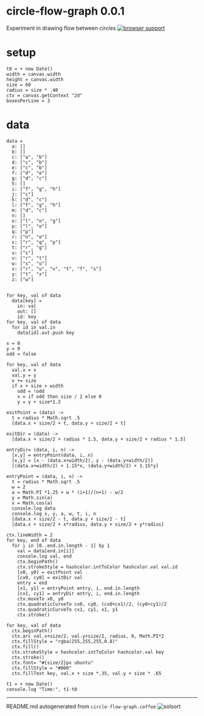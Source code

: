 # circle-flow-graph 0.0.1

Experiment in drawing flow between circles
[![browser support](https://ci.testling.com/rasmuserik/circle-flow-graph.png)](http://ci.testling.com/rasmuserik/circle-flow-graph)


# setup

    t0 = + new Date()
    width = canvas.width
    height = canvas.width
    size = 60
    radius = size * .40
    ctx = canvas.getContext "2d"
    boxesPerLine = 3

# data

    
    data =
      a: []
      b: []
      c: ["a", "b"]
      d: ["c", "b"]
      e: ["c", "b"]
      f: ["d", "e"]
      g: ["d", "c"]
      h: []
      i: ["f", "g", "h"]
      j: ["c"]
      k: ["d", "c"]
      l: ["f", "g", "h"]
      m: ["d", "c"]
      n: []
      o: ["l", "n", "g"]
      p: ["l", "o"]
      q: ["p"]
      r: ["n", "o"]
      s: ["r", "q", "p"]
      t: ["r", "g"]
      u: ["s"]
      v: ["r", "t"]
      w: ["s", "u"]
      x: ["r", "u", "v", "t", "f", "s"]
      y: ["t", "x"]
      z: ["w"]
    
    
    for key, val of data
      data[key] =
        in: val
        out: []
        id: key
    for key, val of data
      for id in val.in
        data[id].out.push key
    
    x = 0
    y = 0
    odd = false
    
    for key, val of data
      val.x = x
      val.y = y
      x += size
      if x + size > width
        odd = !odd
        x = if odd then size / 2 else 0
        y = y + size*1.2
    
    exitPoint = (data) ->
      t = radius * Math.sqrt .5
      [data.x + size/2 + t, data.y + size/2 + t]
    
    exitDir = (data) ->
      [data.x + size/2 + radius * 1.5, data.y + size/2 + radius * 1.5]
    
    entryDir= (data, i, n) ->
      [x,y] = entryPoint(data, i, n)
      [x,y] = [x - (data.x+width/2), y - (data.y+width/2)]
      [(data.x+width/2) + 1.15*x, (data.y+width/2) + 1.15*y]
    
    entryPoint = (data, i, n) ->
      t = radius * Math.sqrt .5
      w = 2
      a = Math.PI *1.25 + w * (i+1)/(n+1) - w/2
      y = Math.sin(a)
      x = Math.cos(a)
      console.log data
      console.log x, y, a, w, t, i, n
      [data.x + size/2 - t, data.y + size/2 - t]
      [data.x + size/2 + x*radius, data.y + size/2 + y*radius]
    
    ctx.lineWidth = 2
    for key, end of data
      for i in [0..end.in.length - 1] by 1
        val = data[end.in[i]]
        console.log val, end
        ctx.beginPath()
        ctx.strokeStyle = hashcolor.intToColor hashcolor.val val.id
        [x0, y0] = exitPoint val
        [cx0, cy0] = exitDir val
        entry = end
        [x1, y1] = entryPoint entry, i, end.in.length
        [cx1, cy1] = entryDir entry, i, end.in.length
        ctx.moveTo x0, y0
        ctx.quadraticCurveTo cx0, cy0, (cx0+cx1)/2, (cy0+cy1)/2
        ctx.quadraticCurveTo cx1, cy1, x1, y1
        ctx.stroke()
    
    for key, val of data
      ctx.beginPath()
      ctx.arc val.x+size/2, val.y+size/2, radius, 0, Math.PI*2
      ctx.fillStyle = "rgba(255,255,255,0.8)"
      ctx.fill()
      ctx.strokeStyle = hashcolor.intToColor hashcolor.val key
      ctx.stroke()
      ctx.font= "#{size/2}px ubuntu"
      ctx.fillStyle = "#000"
      ctx.fillText key, val.x + size *.35, val.y + size * .65
    
    t1 = + new Date()
    console.log "Time:", t1-t0
    

----

README.md autogenerated from `circle-flow-graph.coffee` ![solsort](https://ssl.solsort.com/_reputil_rasmuserik_circle-flow-graph.png)
